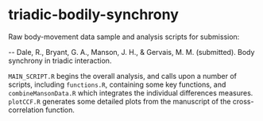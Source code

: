 # triadic-bodily-synchrony

Raw body-movement data sample and analysis scripts for submission:

-- Dale, R., Bryant, G. A., Manson, J. H., & Gervais, M. M. (submitted). Body synchrony in triadic interaction. 

`MAIN_SCRIPT.R` begins the overall analysis, and calls upon a number of scripts, including `functions.R`, containing some key functions, and `combineMansonData.R` which integrates the individual differences measures. `plotCCF.R` generates some detailed plots from the manuscript of the cross-correlation function.